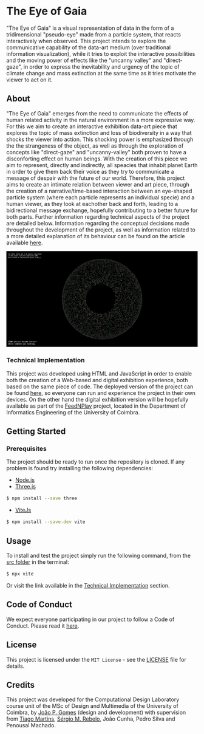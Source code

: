 # The Eye of Gaia

"The Eye of Gaia" is a visual representation of data in the form of a tridimensional "pseudo-eye" made from a particle system, that reacts interactively when observed.
This project intends to explore the communicative capability of the data-art medium (over traditional information visualization), while it tries to exploit the interactive possibilities and the moving power 
of effects like the "uncanny valley" and "direct-gaze", in order to express the inevitability and urgency of the topic of climate change and mass extinction at the same time as it tries motivate the viewer to act on it.

## About

"The Eye of Gaia" emerges from the need to communicate the effects of human related activity in the natural environment in a more expressive way. For this we aim to create an interactive exhibition data-art piece that explores the topic of mass extinction and loss 
of biodiversity in a way that shocks the viewer into action. This shocking power is emphasized through the the strangeness of the object, as well as through the exploration of concepts like "direct-gaze" and "uncanny-valley" both proven to have 
a disconforting effect on human beings. With the creation of this piece we aim to represent, directly and indirectly, all speacies that inhabit planet Earth in order to give them back their voice as they try to communicate 
a message of despair with the future of our world.
Therefore, this project aims to create an intimate relation between viewer and art piece, through the creation of a narrative/time-based interaction between an eye-shaped particle system (where each particle represents an individual specie) and a human viewer,
as they look at eachother back and forth, leading to a bidirectional message exchange, hopefully contributing to a better future for both parts.
Further information regarding technical aspects of the project are detailed below. Information regarding the conceptual decisions made throughout the development of the project, as well as information related to a more detailed explanation of its behaviour can be found 
on the article available [here](res/invisible_sight.pdf).

![The Eye of Gaia](res/gaia.png)

### Technical Implementation
This project was developed using HTML and JavaScript in order to enable both the creation of a Web-based and digital exhibition experience, both based on the same piece of code.
The deployed version of the project can be found [here](https://student.dei.uc.pt/~joaogomes/LDC_Eye_of_Gaia/), so everyone can run and experience the project in their own devices. On the other hand the digital exhibition version
will be hopefully available as part of the [FeedNPlay](https://feednplay.dei.uc.pt/) project, located in the Department of Informatics Engineering of the University of Coimbra. 

## Getting Started

### Prerequisites

The project should be ready to run once the repository is cloned. If any problem is found try installing the following dependencies:

- [Node.js](https://nodejs.org/en)
- [Three.js](https://github.com/mrdoob/three.js)
```bash
$ npm install --save three
```
- [ViteJs](https://github.com/vitejs/vite)
```bash
$ npm install --save-dev vite
```

## Usage

To install and test the project simply run the following command, from the [src folder](src/) in the terminal:
```bash
$ npx vite
```
Or visit the link available in the [Technical Implementation](#Technical-Implementation) section.

## Code of Conduct
We expect everyone participating in our project to follow a Code of Conduct. Please read it [here](CODE_OF_CONDUCT.md).

## License
This project is licensed under the `MIT License` - see the [LICENSE](LICENSE) file for details.

## Credits
This project was developed for the Computational Design Laboratory course unit of the MSc of Design and Multimedia of the University of Coimbra, by [João P. Gomes](https://github.com/jppgomez) (design and development)
with supervision from [Tiago Martins](https://github.com/tiagofmartins), [Sérgio M. Rebelo](https://github.com/sergiomrebelo), João Cunha, Pedro Silva and Penousal Machado.
